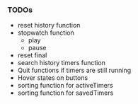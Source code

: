 ### TODOs

- reset history function
- stopwatch function
  - play
  - pause
- reset final
- search history timers function
- Quit functions if timers are still running
- Hover states on buttons
- sorting function for activeTimers
- sorting function for savedTimers